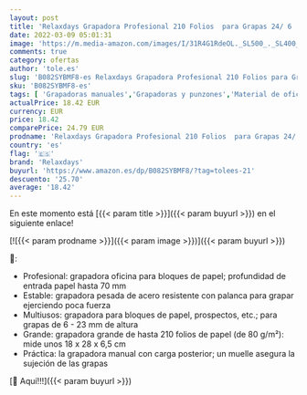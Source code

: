 ```yaml
---
layout: post
title: 'Relaxdays Grapadora Profesional 210 Folios  para Grapas 24/ 6  hasta 70 mm  18 x 28 x 6.5 cm  Acero - Plástico  Gris  1 Ud'
date: 2022-03-09 05:01:31
image: 'https://m.media-amazon.com/images/I/31R4G1RdeOL._SL500_._SL400_.jpg'
comments: true
category: ofertas
author: 'tole.es'
slug: 'B082SYBMF8-es Relaxdays Grapadora Profesional 210 Folios para Grapas 24/...'
sku: 'B082SYBMF8-es'
tags: [ 'Grapadoras manuales','Grapadoras y punzones','Material de oficina','Oficina y papelería','grapadora','relaxdays', ]
actualPrice: 18.42 EUR
currency: EUR
price: 18.42
comparePrice: 24.79 EUR
prodname: 'Relaxdays Grapadora Profesional 210 Folios  para Grapas 24/ 6  hasta 70 mm  18 x 28 x 6.5 cm  Acero - Plástico  Gris  1 Ud'
country: 'es'
flag: '🇪🇸'
brand: 'Relaxdays'
buyurl: 'https://www.amazon.es/dp/B082SYBMF8/?tag=tolees-21'
descuento: '25.70'
average: '18.42'
---
```


En este momento está [{{< param title >}}]({{< param buyurl >}}) en el siguiente enlace!

[![{{< param prodname >}}]({{< param image >}})]({{< param buyurl >}})

🔎:

- Profesional: grapadora oficina para bloques de papel; profundidad de entrada papel hasta 70 mm
- Estable: grapadora pesada de acero resistente con palanca para grapar ejerciendo poca fuerza
- Multiusos: grapadora para bloques de papel, prospectos, etc.; para grapas de 6 - 23 mm de altura
- Grande: grapadora grande de hasta 210 folios de papel (de 80 g/m²): mide unos 18 x 28 x 6,5 cm
- Práctica: la grapadora manual con carga posterior; un muelle asegura la sujeción de las grapas

[🛒 Aquí!!!]({{< param buyurl >}})
